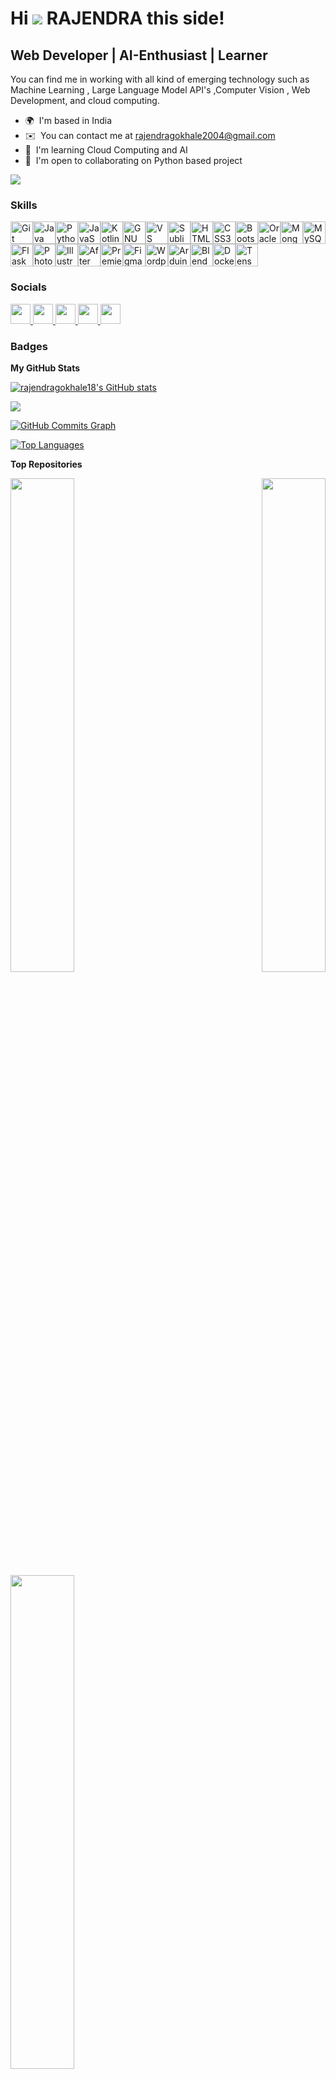 Hi ![](https://user-images.githubusercontent.com/18350557/176309783-0785949b-9127-417c-8b55-ab5a4333674e.gif) RAJENDRA this side!
================================================================================================================================

Web Developer | AI-Enthusiast | Learner
---------------------------------------

You can find me in working with all kind of emerging technology such as Machine Learning , Large Language Model API's ,Computer Vision , Web Development, and cloud computing.

* 🌍  I'm based in India
* ✉️  You can contact me at [rajendragokhale2004@gmail.com](mailto:rajendragokhale2004@gmail.com)
* 🧠  I'm learning Cloud Computing and AI
* 🤝  I'm open to collaborating on Python based project

<a href="https://www.github.com/rajendragokhale18" target="_blank" rel="noreferrer"><img
src="https://img.shields.io/github/followers/rajendragokhale18?logo=github&style=for-the-badge&color=ffffff&labelColor=000000" /></a>

### Skills


<p align="left">
<a href="https://git-scm.com/" target="_blank" rel="noreferrer"><img src="https://raw.githubusercontent.com/danielcranney/readme-generator/main/public/icons/skills/git-colored.svg" width="36" height="36" alt="Git" /></a><a href="https://www.oracle.com/java/" target="_blank" rel="noreferrer"><img src="https://raw.githubusercontent.com/danielcranney/readme-generator/main/public/icons/skills/java-colored.svg" width="36" height="36" alt="Java" /></a><a href="https://www.python.org/" target="_blank" rel="noreferrer"><img src="https://raw.githubusercontent.com/danielcranney/readme-generator/main/public/icons/skills/python-colored.svg" width="36" height="36" alt="Python" /></a><a href="https://developer.mozilla.org/en-US/docs/Web/JavaScript" target="_blank" rel="noreferrer"><img src="https://raw.githubusercontent.com/danielcranney/readme-generator/main/public/icons/skills/javascript-colored.svg" width="36" height="36" alt="JavaScript" /></a><a href="https://kotlinlang.org/" target="_blank" rel="noreferrer"><img src="https://raw.githubusercontent.com/danielcranney/readme-generator/main/public/icons/skills/kotlin-colored.svg" width="36" height="36" alt="Kotlin" /></a><a href="https://www.gnu.org/software/bash/" target="_blank" rel="noreferrer"><img src="https://raw.githubusercontent.com/danielcranney/readme-generator/main/public/icons/skills/gnubash.svg" width="36" height="36" alt="GNU Bash" /></a><a href="https://code.visualstudio.com/" target="_blank" rel="noreferrer"><img src="https://raw.githubusercontent.com/danielcranney/readme-generator/main/public/icons/skills/visualstudiocode.svg" width="36" height="36" alt="VS Code" /></a><a href="https://www.sublimetext.com/index2" target="_blank" rel="noreferrer"><img src="https://raw.githubusercontent.com/danielcranney/readme-generator/main/public/icons/skills/sublimetext.svg" width="36" height="36" alt="Sublime Text" /></a><a href="https://developer.mozilla.org/en-US/docs/Glossary/HTML5" target="_blank" rel="noreferrer"><img src="https://raw.githubusercontent.com/danielcranney/readme-generator/main/public/icons/skills/html5-colored.svg" width="36" height="36" alt="HTML5" /></a><a href="https://www.w3.org/TR/CSS/#css" target="_blank" rel="noreferrer"><img src="https://raw.githubusercontent.com/danielcranney/readme-generator/main/public/icons/skills/css3-colored.svg" width="36" height="36" alt="CSS3" /></a><a href="https://getbootstrap.com/" target="_blank" rel="noreferrer"><img src="https://raw.githubusercontent.com/danielcranney/readme-generator/main/public/icons/skills/bootstrap-colored.svg" width="36" height="36" alt="Bootstrap" /></a><a href="https://www.oracle.com/uk/index.html" target="_blank" rel="noreferrer"><img src="https://raw.githubusercontent.com/danielcranney/readme-generator/main/public/icons/skills/oracle-colored.svg" width="36" height="36" alt="Oracle" /></a><a href="https://www.mongodb.com/" target="_blank" rel="noreferrer"><img src="https://raw.githubusercontent.com/danielcranney/readme-generator/main/public/icons/skills/mongodb-colored.svg" width="36" height="36" alt="MongoDB" /></a><a href="https://www.mysql.com/" target="_blank" rel="noreferrer"><img src="https://raw.githubusercontent.com/danielcranney/readme-generator/main/public/icons/skills/mysql-colored.svg" width="36" height="36" alt="MySQL" /></a><a href="https://flask.palletsprojects.com/en/2.0.x/" target="_blank" rel="noreferrer"><img src="https://raw.githubusercontent.com/danielcranney/readme-generator/main/public/icons/skills/flask-colored.svg" width="36" height="36" alt="Flask" /></a><a href="https://www.adobe.com/uk/products/photoshop.html" target="_blank" rel="noreferrer"><img src="https://raw.githubusercontent.com/danielcranney/readme-generator/main/public/icons/skills/photoshop-colored.svg" width="36" height="36" alt="Photoshop" /></a><a href="https://www.adobe.com/uk/products/illustrator.html" target="_blank" rel="noreferrer"><img src="https://raw.githubusercontent.com/danielcranney/readme-generator/main/public/icons/skills/illustrator-colored.svg" width="36" height="36" alt="Illustrator" /></a><a href="https://www.adobe.com/uk/products/aftereffects.html" target="_blank" rel="noreferrer"><img src="https://raw.githubusercontent.com/danielcranney/readme-generator/main/public/icons/skills/aftereffects-colored.svg" width="36" height="36" alt="After Effects" /></a><a href="https://www.adobe.com/uk/products/premiere.html" target="_blank" rel="noreferrer"><img src="https://raw.githubusercontent.com/danielcranney/readme-generator/main/public/icons/skills/premierepro-colored.svg" width="36" height="36" alt="Premiere Pro" /></a><a href="https://www.figma.com/" target="_blank" rel="noreferrer"><img src="https://raw.githubusercontent.com/danielcranney/readme-generator/main/public/icons/skills/figma-colored.svg" width="36" height="36" alt="Figma" /></a><a href="https://wordpress.com" target="_blank" rel="noreferrer"><img src="https://raw.githubusercontent.com/danielcranney/readme-generator/main/public/icons/skills/wordpress-colored.svg" width="36" height="36" alt="Wordpress" /></a><a href="https://store.arduino.cc/?gclid=Cj0KCQjw2eilBhCCARIsAG0Pf8uueBifykWcsSS4LPESeGQfxGVKJYnzV7bz471XfknQJy_1VINVWM8aAkLtEALw_wcB" target="_blank" rel="noreferrer"><img src="https://raw.githubusercontent.com/danielcranney/readme-generator/main/public/icons/skills/arduino-colored.svg" width="36" height="36" alt="Arduino" /></a><a href="https://www.blender.org/" target="_blank" rel="noreferrer"><img src="https://raw.githubusercontent.com/danielcranney/readme-generator/main/public/icons/skills/blender-colored.svg" width="36" height="36" alt="Blender" /></a><a href="https://www.docker.com/" target="_blank" rel="noreferrer"><img src="https://raw.githubusercontent.com/danielcranney/readme-generator/main/public/icons/skills/docker-colored.svg" width="36" height="36" alt="Docker" /></a><a href="https://www.tensorflow.org/" target="_blank" rel="noreferrer"><img src="https://raw.githubusercontent.com/danielcranney/readme-generator/main/public/icons/skills/tensorflow-colored.svg" width="36" height="36" alt="TensorFlow" /></a>
</p>


### Socials

<p align="left"> <a href="https://discord.com/users/raj_younglord" target="_blank" rel="noreferrer"> <picture> <source media="(prefers-color-scheme: dark)" srcset="https://raw.githubusercontent.com/danielcranney/readme-generator/main/public/icons/socials/discord-dark.svg" /> <source media="(prefers-color-scheme: light)" srcset="https://raw.githubusercontent.com/danielcranney/readme-generator/main/public/icons/socials/discord.svg" /> <img src="https://raw.githubusercontent.com/danielcranney/readme-generator/main/public/icons/socials/discord.svg" width="32" height="32" /> </picture> </a> <a href="https://www.github.com/rajendragokhale18" target="_blank" rel="noreferrer"> <picture> <source media="(prefers-color-scheme: dark)" srcset="https://raw.githubusercontent.com/danielcranney/readme-generator/main/public/icons/socials/github-dark.svg" /> <source media="(prefers-color-scheme: light)" srcset="https://raw.githubusercontent.com/danielcranney/readme-generator/main/public/icons/socials/github.svg" /> <img src="https://raw.githubusercontent.com/danielcranney/readme-generator/main/public/icons/socials/github.svg" width="32" height="32" /> </picture> </a> <a href="http://www.instagram.com/ft.rajendraaa" target="_blank" rel="noreferrer"> <picture> <source media="(prefers-color-scheme: dark)" srcset="https://raw.githubusercontent.com/danielcranney/readme-generator/main/public/icons/socials/instagram-dark.svg" /> <source media="(prefers-color-scheme: light)" srcset="https://raw.githubusercontent.com/danielcranney/readme-generator/main/public/icons/socials/instagram.svg" /> <img src="https://raw.githubusercontent.com/danielcranney/readme-generator/main/public/icons/socials/instagram.svg" width="32" height="32" /> </picture> </a> <a href="https://www.linkedin.com/in/rajendra-1064bb189" target="_blank" rel="noreferrer"> <picture> <source media="(prefers-color-scheme: dark)" srcset="https://raw.githubusercontent.com/danielcranney/readme-generator/main/public/icons/socials/linkedin-dark.svg" /> <source media="(prefers-color-scheme: light)" srcset="https://raw.githubusercontent.com/danielcranney/readme-generator/main/public/icons/socials/linkedin.svg" /> <img src="https://raw.githubusercontent.com/danielcranney/readme-generator/main/public/icons/socials/linkedin.svg" width="32" height="32" /> </picture> </a> <a href="https://www.threads.net/@ft.rajendraaa" target="_blank" rel="noreferrer"> <picture> <source media="(prefers-color-scheme: dark)" srcset="https://raw.githubusercontent.com/danielcranney/readme-generator/main/public/icons/socials/threads-dark.svg" /> <source media="(prefers-color-scheme: light)" srcset="https://raw.githubusercontent.com/danielcranney/readme-generator/main/public/icons/socials/threads.svg" /> <img src="https://raw.githubusercontent.com/danielcranney/readme-generator/main/public/icons/socials/threads.svg" width="32" height="32" /> </picture> </a></p>

### Badges

<b>My GitHub Stats</b>

<a href="http://www.github.com/rajendragokhale18"><img src="https://github-readme-stats.vercel.app/api?username=rajendragokhale18&show_icons=true&hide=&count_private=true&title_color=a855f7&text_color=14b8a6&icon_color=ffffff&bg_color=000000&hide_border=true&show_icons=true" alt="rajendragokhale18's GitHub stats" /></a>

<a href="http://www.github.com/rajendragokhale18"><img src="https://github-readme-streak-stats.herokuapp.com/?user=rajendragokhale18&stroke=14b8a6&background=000000&ring=a855f7&fire=a855f7&currStreakNum=14b8a6&currStreakLabel=a855f7&sideNums=14b8a6&sideLabels=14b8a6&dates=14b8a6&hide_border=true" /></a>

<a href="http://www.github.com/rajendragokhale18"><img src="https://github-readme-activity-graph.cyclic.app/graph?username=rajendragokhale18&bg_color=000000&color=14b8a6&line=ffffff&point=14b8a6&area_color=000000&area=true&hide_border=true&custom_title=GitHub%20Commits%20Graph" alt="GitHub Commits Graph" /></a>

<a href="https://github.com/rajendragokhale18" align="left"><img src="https://github-readme-stats.vercel.app/api/top-langs/?username=rajendragokhale18&langs_count=10&title_color=a855f7&text_color=14b8a6&icon_color=ffffff&bg_color=000000&hide_border=true&locale=en&custom_title=Top%20%Languages" alt="Top Languages" /></a>

<b>Top Repositories</b>

<div width="100%" align="center"><a href="https://github.com/rajendragokhale18/ specializing in A-I & Data Science. Passionate about learning and building in the realms of Data Science 6 followers · 9 following - Chennai, India 20:53 (UTC +05:30) https://rajendragokhale18.netlify.app/ https://orcid.org/0009-0000-4452-3469 in/rajendra-1064bb189 https://www.bing.com/ck/a?!&&p=9f12ddd36e221d01JmltdHM9MTcyMjk4ODgwMCZpZ3VpZD0yMzg0YjY3Mi1jNWUwLTY0MzYtMDYyZS1hMmExYzQ5ZjY1NzMmaW5zaWQ9NTIyMw&ptn=3&ver=2&hsh=3&fclid=2384b672-c5e0-6436-062e-a2a1c49f6573&psq=instagram+ft.rajendraaa&u=a1aHR0cHM6Ly93d3cuaW5zdGFncmFtLmNvbS9mdC5yYWplbmRyYWFhLw&ntb=1 Achievements Achievement: Pull Shark Find a repository… rajendragokhale18 Public Config files for my GitHub profile. config github-config 2 Updated 1 minute ago billing_software Public a billing software for my client(TeraBux.co) JavaScript 1 Updated last week AI-AUTONOMOUS_ROCKET_LAUNCH_MONITORING_SYSTEM" align="left"><img align="left" width="45%" src="https://github-readme-stats.vercel.app/api/pin/?username=rajendragokhale18&repo= specializing in A-I & Data Science. Passionate about learning and building in the realms of Data Science 6 followers · 9 following - Chennai, India 20:53 (UTC +05:30) https://rajendragokhale18.netlify.app/ https://orcid.org/0009-0000-4452-3469 in/rajendra-1064bb189 https://www.bing.com/ck/a?!&&p=9f12ddd36e221d01JmltdHM9MTcyMjk4ODgwMCZpZ3VpZD0yMzg0YjY3Mi1jNWUwLTY0MzYtMDYyZS1hMmExYzQ5ZjY1NzMmaW5zaWQ9NTIyMw&ptn=3&ver=2&hsh=3&fclid=2384b672-c5e0-6436-062e-a2a1c49f6573&psq=instagram+ft.rajendraaa&u=a1aHR0cHM6Ly93d3cuaW5zdGFncmFtLmNvbS9mdC5yYWplbmRyYWFhLw&ntb=1 Achievements Achievement: Pull Shark Find a repository… rajendragokhale18 Public Config files for my GitHub profile. config github-config 2 Updated 1 minute ago billing_software Public a billing software for my client(TeraBux.co) JavaScript 1 Updated last week AI-AUTONOMOUS_ROCKET_LAUNCH_MONITORING_SYSTEM&title_color=a855f7&text_color=14b8a6&icon_color=ffffff&bg_color=000000&hide_border=true&locale=en" /></a><a href="https://github.com/rajendragokhale18/portfolio_rajendra" align="right"><img align="right" width="45%" src="https://github-readme-stats.vercel.app/api/pin/?username=rajendragokhale18&repo=portfolio_rajendra&title_color=a855f7&text_color=14b8a6&icon_color=ffffff&bg_color=000000&hide_border=true&locale=en" /></a></div><br /><br /><br /><br /><br /><br /><br />

<br /><br /><br /><br /><br />

<div width="100%" align="center"><a href="https://github.com/rajendragokhale18/MaskDetection" align="left"><img align="left" width="45%" src="https://github-readme-stats.vercel.app/api/pin/?username=rajendragokhale18&repo=MaskDetection&title_color=a855f7&text_color=14b8a6&icon_color=ffffff&bg_color=000000&hide_border=true&locale=en" /></a></div>
